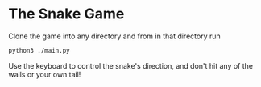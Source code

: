 # The Snake Game
Clone the game into any directory and from in that directory run 
```bash
python3 ./main.py
```
Use the keyboard to control the snake's direction, and don't hit any of the walls or your own tail!